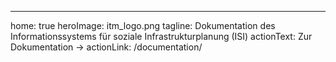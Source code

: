---

home: true
heroImage: itm_logo.png
tagline: Dokumentation des Informationssystems für soziale Infrastrukturplanung (ISI)
actionText: Zur Dokumentation →
actionLink: /documentation/
